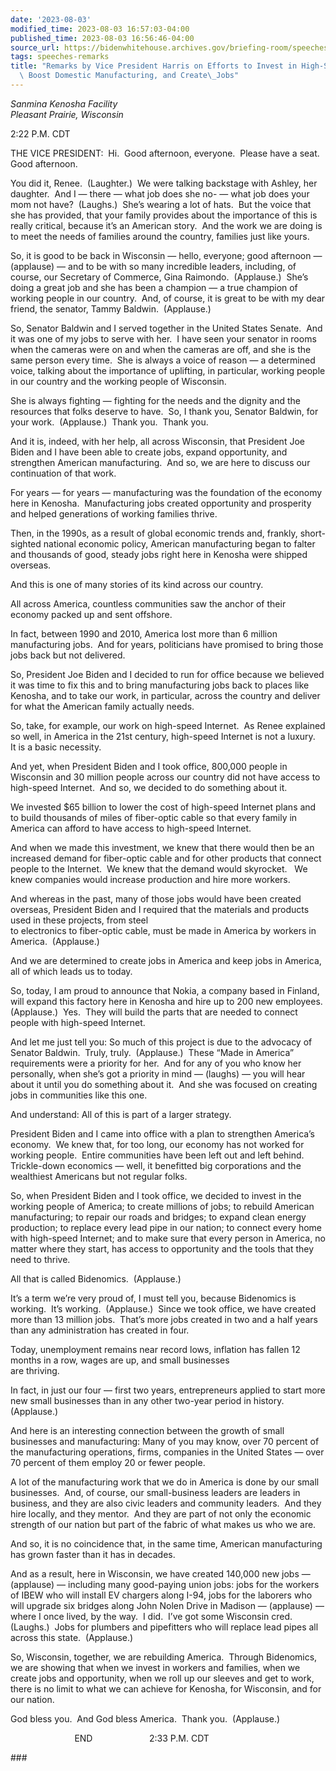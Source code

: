 ```yaml
---
date: '2023-08-03'
modified_time: 2023-08-03 16:57:03-04:00
published_time: 2023-08-03 16:56:46-04:00
source_url: https://bidenwhitehouse.archives.gov/briefing-room/speeches-remarks/2023/08/03/remarks-by-vice-president-harris-on-efforts-to-invest-in-high-speed-internet-boost-domestic-manufacturing-and-create-jobs/
tags: speeches-remarks
title: "Remarks by Vice President Harris on Efforts to Invest in High-Speed Internet,\
  \ Boost Domestic Manufacturing, and Create\_Jobs"
---
```

 
*Sanmina Kenosha Facility  
Pleasant Prairie, Wisconsin*

2:22 P.M. CDT  
  
THE VICE PRESIDENT:  Hi.  Good afternoon, everyone.  Please have a
seat.  Good afternoon. 

You did it, Renee.  (Laughter.)  We were talking backstage with Ashley,
her daughter.  And I — there — what job does she no- — what job does
your mom not have?  (Laughs.)  She’s wearing a lot of hats.  But the
voice that she has provided, that your family provides about the
importance of this is really critical, because it’s an American story. 
And the work we are doing is to meet the needs of families around the
country, families just like yours.

So, it is good to be back in Wisconsin — hello, everyone; good afternoon
— (applause) — and to be with so many incredible leaders, including, of
course, our Secretary of Commerce, Gina Raimondo.  (Applause.)  She’s
doing a great job and she has been a champion — a true champion of
working people in our country.  And, of course, it is great to be with
my dear friend, the senator, Tammy Baldwin.  (Applause.)  
  
So, Senator Baldwin and I served together in the United States Senate. 
And it was one of my jobs to serve with her.  I have seen your senator
in rooms when the cameras were on and when the cameras are off, and she
is the same person every time.  She is always a voice of reason — a
determined voice, talking about the importance of uplifting, in
particular, working people in our country and the working people of
Wisconsin. 

She is always fighting — fighting for the needs and the dignity and the
resources that folks deserve to have.  So, I thank you, Senator Baldwin,
for your work.  (Applause.)  Thank you.  Thank you.

And it is, indeed, with her help, all across Wisconsin, that President
Joe Biden and I have been able to create jobs, expand opportunity, and
strengthen American manufacturing.  And so, we are here to discuss our
continuation of that work.  
  
For years — for years — manufacturing was the foundation of the economy
here in Kenosha.  Manufacturing jobs created opportunity and prosperity
and helped generations of working families thrive.  
  
Then, in the 1990s, as a result of global economic trends and, frankly,
short-sighted national economic policy, American manufacturing began to
falter and thousands of good, steady jobs right here in Kenosha were
shipped overseas.  
  
And this is one of many stories of its kind across our country.  
  
All across America, countless communities saw the anchor of their
economy packed up and sent offshore.  
  
In fact, between 1990 and 2010, America lost more than 6 million
manufacturing jobs.  And for years, politicians have promised to bring
those jobs back but not delivered. 

So, President Joe Biden and I decided to run for office because we
believed it was time to fix this and to bring manufacturing jobs back to
places like Kenosha, and to take our work, in particular, across the
country and deliver for what the American family actually needs. 

So, take, for example, our work on high-speed Internet.  As Renee
explained so well, in America in the 21st century, high-speed Internet
is not a luxury.  It is a basic necessity.   
  
And yet, when President Biden and I took office, 800,000 people in
Wisconsin and 30 million people across our country did not have access
to high-speed Internet.  And so, we decided to do something about it.  
  
We invested $65 billion to lower the cost of high-speed Internet plans
and to build thousands of miles of fiber-optic cable so that every
family in America can afford to have access to high-speed Internet.  
  
And when we made this investment, we knew that there would then be an
increased demand for fiber-optic cable and for other products that
connect people to the Internet.  We knew that the demand would
skyrocket.   We knew companies would increase production and hire more
workers.  
  
And whereas in the past, many of those jobs would have been created
overseas, President Biden and I required that the materials and products
used in these projects, from steel  
to electronics to fiber-optic cable, must be made in America by workers
in America.  (Applause.)  
  
And we are determined to create jobs in America and keep jobs in
America, all of which leads us to today.  
  
So, today, I am proud to announce that Nokia, a company based in
Finland, will expand this factory here in Kenosha and hire up to 200 new
employees.  (Applause.)  Yes.  They will build the parts that are needed
to connect people with high-speed Internet.  
  
And let me just tell you: So much of this project is due to the advocacy
of Senator Baldwin.  Truly, truly.  (Applause.)  These “Made in America”
requirements were a priority for her.  And for any of you who know her
personally, when she’s got a priority in mind — (laughs) — you will hear
about it until you do something about it.  And she was focused on
creating jobs in communities like this one.  
  
And understand: All of this is part of a larger strategy.  
  
President Biden and I came into office with a plan to strengthen
America’s economy.  We knew that, for too long, our economy has not
worked for working people.  Entire communities have been left out and
left behind.  Trickle-down economics — well, it benefitted big
corporations and the wealthiest Americans but not regular folks.  
  
So, when President Biden and I took office, we decided to invest in the
working people of America; to create millions of jobs; to rebuild
American manufacturing; to repair our roads and bridges; to expand clean
energy production; to replace every lead pipe in our nation; to connect
every home with high-speed Internet; and to make sure that every person
in America, no matter where they start, has access to opportunity and
the tools that they need to thrive.  
  
All that is called Bidenomics.  (Applause.)  
  
It’s a term we’re very proud of, I must tell you, because Bidenomics is
working.  It’s working.  (Applause.)  Since we took office, we have
created more than 13 million jobs.  That’s more jobs created in two and
a half years than any administration has created in four.   
  
Today, unemployment remains near record lows, inflation has fallen 12
months in a row, wages are up, and small businesses  
are thriving.  
  
In fact, in just our four — first two years, entrepreneurs applied to
start more new small businesses than in any other two-year period in
history.  (Applause.)  
  
And here is an interesting connection between the growth of small
businesses and manufacturing: Many of you may know, over 70 percent of
the manufacturing operations, firms, companies in the United States —
over 70 percent of them employ 20 or fewer people.   
  
A lot of the manufacturing work that we do in America is done by our
small businesses.  And, of course, our small-business leaders are
leaders in business, and they are also civic leaders and community
leaders.  And they hire locally, and they mentor.  And they are part of
not only the economic strength of our nation but part of the fabric of
what makes us who we are.  
  
And so, it is no coincidence that, in the same time, American
manufacturing has grown faster than it has in decades.   
  
And as a result, here in Wisconsin, we have created 140,000 new jobs —
(applause) — including many good-paying union jobs: jobs for the workers
of IBEW who will install EV chargers along I-94, jobs for the laborers
who will upgrade six bridges along John Nolen Drive in Madison —
(applause) — where I once lived, by the way.  I did.  I’ve got some
Wisconsin cred.  (Laughs.)  Jobs for plumbers and pipefitters who will
replace lead pipes all across this state.  (Applause.)  
  
So, Wisconsin, together, we are rebuilding America.  Through Bidenomics,
we are showing that when we invest in workers and families, when we
create jobs and opportunity, when we roll up our sleeves and get to
work, there is no limit to what we can achieve for Kenosha, for
Wisconsin, and for our nation.  
  
God bless you.  And God bless America.  Thank you.  (Applause.)  
  
                          END                       2:33 P.M. CDT

\###
